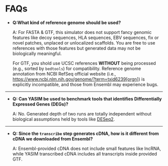 # FAQs

- **Q:What kind of reference genome should be used?**

    A: For FASTA \& GTF, this simulator does not support fancy genomic features like decoy sequences, HLA sequences, EBV sequences, fix or novel patches, unplaced or unlocalized scaffolds. You are free to use references with those features but generated data may not be biologically meaningful.

    For GTF, you shold use UCSC references **WITHOUT** being processed (e.g., sorted by `bedtools`) for compatibility. Reference genome annotation from NCBI RefSeq official website (i.e., <https://www.ncbi.nlm.nih.gov/genome/?term=txid6239[orgn]>) is explicitly incompatible, and those from Ensembl may experience bugs.

---

- **Q: Can YASIM be used to benchmark tools that identifies Differentially Expressed Genes (DEGs)?**

    A: No. Generated depth of two runs are totally independent without biological assumptions held by tools like [DESeq2](https://bioconductor.org/packages/release/bioc/html/DESeq2.html).

---

- **Q: Since the `transcribe` step generates cDNA, how is it different from cDNA we downloaded from Ensembl?**

    A: Ensembl-provided cDNA does not include small features like lncRNA, while YASIM transcribed cDNA includes all transcripts inside provided GTF.
